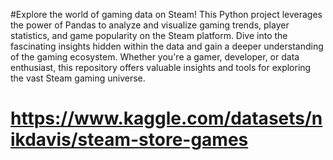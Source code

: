 #Explore the world of gaming data on Steam! This Python project leverages the power of Pandas to analyze and visualize gaming trends, player statistics, and game popularity on the Steam platform. Dive into the fascinating insights hidden within the data and gain a deeper understanding of the gaming ecosystem. Whether you're a gamer, developer, or data enthusiast, this repository offers valuable insights and tools for exploring the vast Steam gaming universe.

# https://www.kaggle.com/datasets/nikdavis/steam-store-games
